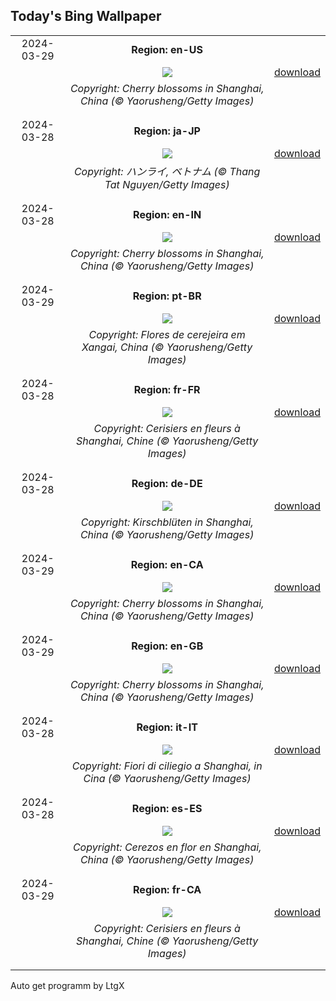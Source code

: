 ## Today's Bing Wallpaper
|      |      |      |
| :----: | :----: | :----: |
|2024-03-29|**Region: en-US**||
||![](https://www.bing.com/th?id=OHR.ShanghaiBlossoms_EN-US2613653434_UHD.jpg&pid=hp&w=1152&h=648&rs=1&c=4)| [download](https://www.bing.com/th?id=OHR.ShanghaiBlossoms_EN-US2613653434_UHD.jpg)|
||*Copyright: Cherry blossoms in Shanghai, China (© Yaorusheng/Getty Images)*
||
|||
|2024-03-28|**Region: ja-JP**||
||![](https://www.bing.com/th?id=OHR.HangRaiVietnam_JA-JP5262793326_UHD.jpg&pid=hp&w=1152&h=648&rs=1&c=4)| [download](https://www.bing.com/th?id=OHR.HangRaiVietnam_JA-JP5262793326_UHD.jpg)|
||*Copyright: ハンライ, ベトナム (© Thang Tat Nguyen/Getty Images)*
||
|||
|2024-03-28|**Region: en-IN**||
||![](https://www.bing.com/th?id=OHR.ShanghaiBlossoms_EN-IN2648888544_UHD.jpg&pid=hp&w=1152&h=648&rs=1&c=4)| [download](https://www.bing.com/th?id=OHR.ShanghaiBlossoms_EN-IN2648888544_UHD.jpg)|
||*Copyright: Cherry blossoms in Shanghai, China (© Yaorusheng/Getty Images)*
||
|||
|2024-03-29|**Region: pt-BR**||
||![](https://www.bing.com/th?id=OHR.ShanghaiBlossoms_PT-BR9791195331_UHD.jpg&pid=hp&w=1152&h=648&rs=1&c=4)| [download](https://www.bing.com/th?id=OHR.ShanghaiBlossoms_PT-BR9791195331_UHD.jpg)|
||*Copyright: Flores de cerejeira em Xangai, China (© Yaorusheng/Getty Images)*
||
|||
|2024-03-28|**Region: fr-FR**||
||![](https://www.bing.com/th?id=OHR.ShanghaiBlossoms_FR-FR9000032992_UHD.jpg&pid=hp&w=1152&h=648&rs=1&c=4)| [download](https://www.bing.com/th?id=OHR.ShanghaiBlossoms_FR-FR9000032992_UHD.jpg)|
||*Copyright: Cerisiers en fleurs à Shanghai, Chine (© Yaorusheng/Getty Images)*
||
|||
|2024-03-28|**Region: de-DE**||
||![](https://www.bing.com/th?id=OHR.ShanghaiBlossoms_DE-DE4316919248_UHD.jpg&pid=hp&w=1152&h=648&rs=1&c=4)| [download](https://www.bing.com/th?id=OHR.ShanghaiBlossoms_DE-DE4316919248_UHD.jpg)|
||*Copyright: Kirschblüten in Shanghai, China (© Yaorusheng/Getty Images)*
||
|||
|2024-03-29|**Region: en-CA**||
||![](https://www.bing.com/th?id=OHR.ShanghaiBlossoms_EN-CA6737374745_UHD.jpg&pid=hp&w=1152&h=648&rs=1&c=4)| [download](https://www.bing.com/th?id=OHR.ShanghaiBlossoms_EN-CA6737374745_UHD.jpg)|
||*Copyright: Cherry blossoms in Shanghai, China (© Yaorusheng/Getty Images)*
||
|||
|2024-03-29|**Region: en-GB**||
||![](https://www.bing.com/th?id=OHR.ShanghaiBlossoms_EN-GB3832708958_UHD.jpg&pid=hp&w=1152&h=648&rs=1&c=4)| [download](https://www.bing.com/th?id=OHR.ShanghaiBlossoms_EN-GB3832708958_UHD.jpg)|
||*Copyright: Cherry blossoms in Shanghai, China (© Yaorusheng/Getty Images)*
||
|||
|2024-03-28|**Region: it-IT**||
||![](https://www.bing.com/th?id=OHR.ShanghaiBlossoms_IT-IT7775972818_UHD.jpg&pid=hp&w=1152&h=648&rs=1&c=4)| [download](https://www.bing.com/th?id=OHR.ShanghaiBlossoms_IT-IT7775972818_UHD.jpg)|
||*Copyright: Fiori di ciliegio a Shanghai, in Cina (© Yaorusheng/Getty Images)*
||
|||
|2024-03-28|**Region: es-ES**||
||![](https://www.bing.com/th?id=OHR.ShanghaiBlossoms_ES-ES8634368979_UHD.jpg&pid=hp&w=1152&h=648&rs=1&c=4)| [download](https://www.bing.com/th?id=OHR.ShanghaiBlossoms_ES-ES8634368979_UHD.jpg)|
||*Copyright: Cerezos en flor en Shanghai, China (© Yaorusheng/Getty Images)*
||
|||
|2024-03-29|**Region: fr-CA**||
||![](https://www.bing.com/th?id=OHR.ShanghaiBlossoms_FR-CA8071376466_UHD.jpg&pid=hp&w=1152&h=648&rs=1&c=4)| [download](https://www.bing.com/th?id=OHR.ShanghaiBlossoms_FR-CA8071376466_UHD.jpg)|
||*Copyright: Cerisiers en fleurs à Shanghai, Chine (© Yaorusheng/Getty Images)*
||
|||

Auto get programm by LtgX
